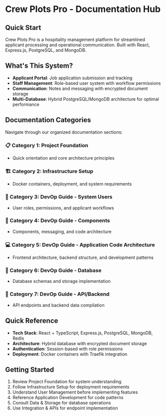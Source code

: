 # Crew Plots Pro - Documentation Hub

## Quick Start
Crew Plots Pro is a hospitality management platform for streamlined applicant processing and operational communication. Built with React, Express.js, PostgreSQL, and MongoDB.

## What's This System?
- **Applicant Portal**: Job application submission and tracking
- **Staff Management**: Role-based user system with workflow permissions  
- **Communication**: Notes and messaging with encrypted document storage
- **Multi-Database**: Hybrid PostgreSQL/MongoDB architecture for optimal performance

## Documentation Categories
Navigate through our organized documentation sections:

### 📋 Category 1: Project Foundation
- Quick orientation and core architecture principles

### 🏗️ Category 2: Infrastructure Setup  
- Docker containers, deployment, and system requirements

### 👥 Category 3: DevOp Guide - System Users
- User roles, permissions, and applicant workflows

### 🔧 Category 4: DevOp Guide - Components
- Components, messaging, and code architecture

### 💻 Category 5: DevOp Guide - Application Code Architecture
- Frontend architecture, backend structure, and development patterns

### 💾 Category 6: DevOp Guide - Database
- Database schemas and storage implementation

### 🔌 Category 7: DevOp Guide - API/Backend
- API endpoints and backend data compilation

## Quick Reference
- **Tech Stack**: React + TypeScript, Express.js, PostgreSQL, MongoDB, Redis
- **Architecture**: Hybrid database with encrypted document storage
- **Authentication**: Session-based with role permissions
- **Deployment**: Docker containers with Traefik integration

## Getting Started
1. Review Project Foundation for system understanding
2. Follow Infrastructure Setup for deployment requirements  
3. Understand User Management before implementing features
4. Reference Application Development for code patterns
5. Consult Data & Storage for database operations
6. Use Integration & APIs for endpoint implementation